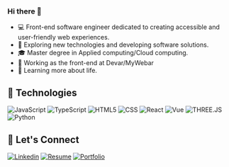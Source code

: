 ### Hi there 👋


- 💻 Front-end software engineer dedicated to creating accessible and user-friendly web experiences.
- 🤔 Exploring new technologies and developing software solutions.
- 🎓 Master degree in  Applied computing/Cloud
computing.
- 💼 Working as the front-end at Devar/MyWebar
- 🌱 Learning more about life.

## 🚀 Technologies
![JavaScript](https://img.shields.io/badge/-JavaScript-333333?style=flat&logo=javascript)
![TypeScript](https://img.shields.io/badge/-TypeScript-333333?style=flat&logo=typescript)
![HTML5](https://img.shields.io/badge/-HTML5-333333?style=flat&logo=HTML5)
![CSS](https://img.shields.io/badge/-CSS-333333?style=flat&logo=CSS3&logoColor=1572B6)
![React](https://img.shields.io/badge/-React-333333?style=flat&logo=react)
![Vue](https://img.shields.io/badge/-Vue.js-333333?style=flat&logo=Vue.js)
![THREE.JS](https://img.shields.io/badge/-THREE.JS-333333?style=flat&logo=THREE.js)
![Python](https://img.shields.io/badge/-Python-333333?style=flat&logo=Python)


## 🤝 Let's Connect

[![Linkedin](https://img.shields.io/badge/-yaovih-blue?style=flat-square&logo=Linkedin&logoColor=white&link=https://www.linkedin.com/in/yaovih/)](https://www.linkedin.com/in/yaovih/)
[![Resume](https://img.shields.io/badge/Resume-View-orange)](https://hyaovi.github.io/assets/resume.pdf)
[![Portfolio](https://img.shields.io/badge/Portfolio-Visit-brightgreen)](https://hyaovi.github.io)

<!--
**hyaovi/hyaovi** is a ✨ _special_ ✨ repository because its `README.md` (this file) appears on your GitHub profile.

Here are some ideas to get you started:

- 🔭 I’m currently working on ...
- 🌱 I’m currently learning ...
- 👯 I’m looking to collaborate on ...
- 🤔 I’m looking for help with ...
- 💬 Ask me about ...
- 📫 How to reach me: ...
- 😄 Pronouns: ...
- ⚡ Fun fact: ...
-->
